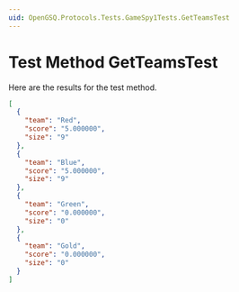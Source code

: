 ```yaml
---
uid: OpenGSQ.Protocols.Tests.GameSpy1Tests.GetTeamsTest
---
```


# Test Method GetTeamsTest

Here are the results for the test method.

```json
[
  {
    "team": "Red",
    "score": "5.000000",
    "size": "9"
  },
  {
    "team": "Blue",
    "score": "5.000000",
    "size": "9"
  },
  {
    "team": "Green",
    "score": "0.000000",
    "size": "0"
  },
  {
    "team": "Gold",
    "score": "0.000000",
    "size": "0"
  }
]
```
